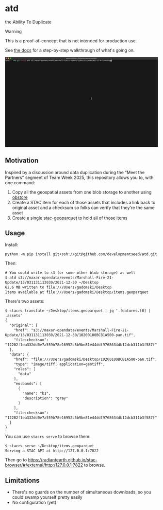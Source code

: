 # atd

the Ability To Duplicate

> [!WARNING]
> This is a proof-of-concept that is not intended for production use.

See [the docs](https://developmentseed.org/atd/) for a step-by-step walkthrough of what's going on.

![A gif of the thing working](./img/atd.gif)

## Motivation

Inspired by a discussion around data duplication during the "Meet the Partners" segment of Team Week 2025, this repository allows you to, with one command:

1. Copy all the geospatial assets from one blob storage to another using [obstore](https://developmentseed.org/obstore/)
2. Create a STAC item for each of those assets that includes a link back to original asset and a checksum so folks can verify that they're the same asset
3. Create a single [stac-geoparquet](https://github.com/stac-utils/stac-geoparquet) to hold all of those items

## Usage

Install:

```shell
python -m pip install git+ssh://git@github.com/developmentseed/atd.git
```

Then:

```shell
# You could write to s3 (or some other blob storage) as well
$ atd s3://maxar-opendata/events/Marshall-Fire-21-Update/13/031131113030/2021-12-30 ~/Desktop
62.6 MB written to file:///Users/gadomski/Desktop
Items available at file:///Users/gadomski/Desktop/items.geoparquet 
```

There's two assets:

```shell
$ stacrs translate ~/Desktop/items.geoparquet | jq '.features.[0] | .assets'
{
  "original": {
    "href": "s3://maxar-opendata/events/Marshall-Fire-21-Update/13/031131113030/2021-12-30/10200100BCB1A500-pan.tif",
    "file:checksum": "12202f1ea332dd0e7a559b78e16952c5b9be81e44ddf9768634db12dcb311b3f587f"
  },
  "data": {
    "href": "file:///Users/gadomski/Desktop/10200100BCB1A500-pan.tif",
    "type": "image/tiff; application=geotiff",
    "roles": [
      "data"
    ],
    "eo:bands": [
      {
        "name": "b1",
        "description": "gray"
      }
    ],
    "file:checksum": "12202f1ea332dd0e7a559b78e16952c5b9be81e44ddf9768634db12dcb311b3f587f"
  }
}
```

You can use `stacrs serve` to browse them:

```shell
$ stacrs serve ~/Desktop/items.geoparquet                                  
Serving a STAC API at http://127.0.0.1:7822
```

Then go to <https://radiantearth.github.io/stac-browser/#/external/http:/127.0.0.1:7822> to browse.

## Limitations

- There's no guards on the number of simultaneous downloads, so you could swamp yourself pretty easily
- No configuration (yet)

